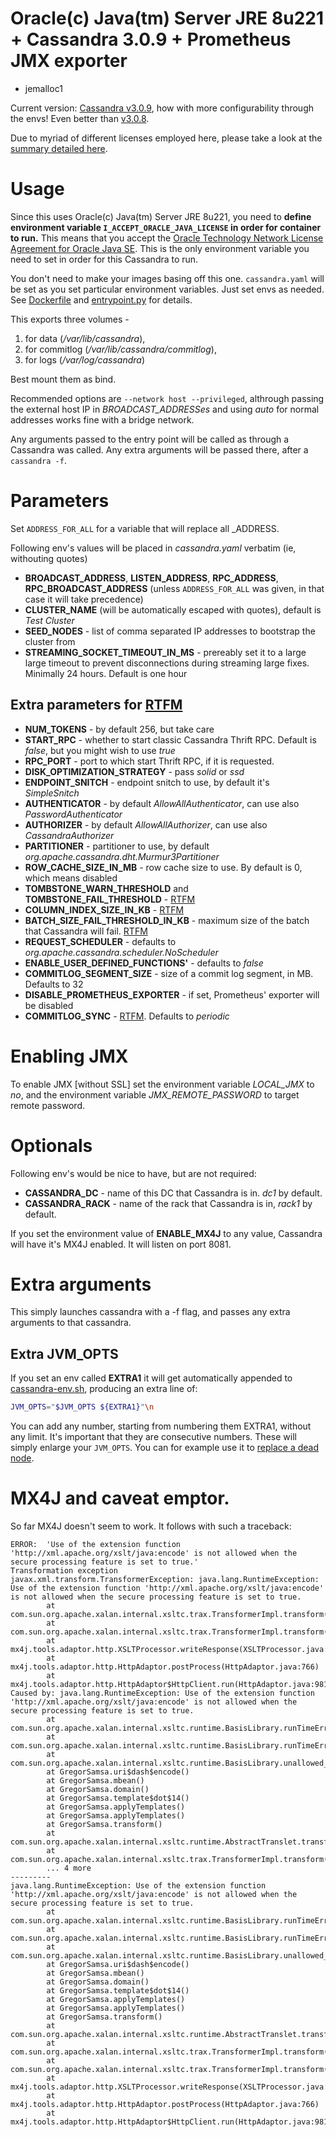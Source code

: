 # Oracle(c) Java(tm) Server JRE 8u221 + Cassandra 3.0.9 + Prometheus JMX exporter
+ jemalloc1
 
Current version: [Cassandra v3.0.9](https://github.com/smok-serwis/cassandra/releases/tag/v3.0.8), how with more configurability through the envs!
Even better than [v3.0.8](https://github.com/smok-serwis/cassandra/releases/tag/v3.0.8).

Due to myriad of different licenses employed here, please take a look at
the [summary detailed here](/LICENSE.md).

# Usage

Since this uses Oracle(c) Java(tm) Server JRE 8u221, you need to **define environment variable `I_ACCEPT_ORACLE_JAVA_LICENSE` in order for container to run.**
This means that you accept the [Oracle Technology Network License Agreement for Oracle Java SE](/java-jre/LICENSE.md).
This is the only environment variable you need to set in order for this Cassandra to run.


You don't need to make your images basing off this one.
`cassandra.yaml` will be set as you set particular environment variables.
Just set envs as needed. See [Dockerfile](/Dockerfile) and [entrypoint.py](/entrypoint.py) for details.

This exports three volumes - 
1. for data (_/var/lib/cassandra_),
2. for commitlog (_/var/lib/cassandra/commitlog_),
3. for logs (_/var/log/cassandra_)

Best mount them as bind.

Recommended options are `--network host --privileged`, althrough passing the external host
IP in _BROADCAST_ADDRESSes_ and using _auto_ for normal addresses works fine with a bridge network.

Any arguments passed to the entry point will be called as through a Cassandra was called. Any extra arguments
will be passed there, after a `cassandra -f`.

# Parameters

Set `ADDRESS_FOR_ALL` for a variable that will replace all _ADDRESS.

Following env's values will be placed in _cassandra.yaml_ verbatim (ie, withouting quotes)
* **BROADCAST_ADDRESS**, **LISTEN_ADDRESS**, **RPC_ADDRESS**, **RPC_BROADCAST_ADDRESS** (unless `ADDRESS_FOR_ALL` was given, in that case it will take precedence)
* **CLUSTER_NAME** (will be automatically escaped with quotes), default is _Test Cluster_
* **SEED_NODES** - list of comma separated IP addresses to bootstrap the cluster from
* **STREAMING_SOCKET_TIMEOUT_IN_MS** - prereably set it to a large large timeout to prevent disconnections during streaming large fixes. Minimally 24 hours. Default is one hour


## Extra parameters for [RTFM](etc/cassandra/cassandra.yaml)

* **NUM_TOKENS** - by default 256, but take care
* **START_RPC** - whether to start classic Cassandra Thrift RPC. Default is _false_, but you might wish to use _true_
* **RPC_PORT** - port to which start Thrift RPC, if it is requested.
* **DISK_OPTIMIZATION_STRATEGY** - pass _solid_ or _ssd_
* **ENDPOINT_SNITCH** - endpoint snitch to use, by default it's _SimpleSnitch_
* **AUTHENTICATOR** - by default _AllowAllAuthenticator_, can use also _PasswordAuthenticator_
* **AUTHORIZER** - by default _AllowAllAuthorizer_, can use also _CassandraAuthorizer_
* **PARTITIONER** - partitioner to use, by default _org.apache.cassandra.dht.Murmur3Partitioner_
* **ROW_CACHE_SIZE_IN_MB** - row cache size to use. By default is 0, which means disabled
* **TOMBSTONE_WARN_THRESHOLD** and **TOMBSTONE_FAIL_THRESHOLD** - [RTFM](etc/cassandra/cassandra.yaml)
* **COLUMN_INDEX_SIZE_IN_KB** - [RTFM](etc/cassandra/cassandra.yaml)
* **BATCH_SIZE_FAIL_THRESHOLD_IN_KB** - maximum size of the batch that Cassandra will fail. [RTFM](etc/cassandra/cassandra.yaml) 
* **REQUEST_SCHEDULER** - defaults to _org.apache.cassandra.scheduler.NoScheduler_
* **ENABLE_USER_DEFINED_FUNCTIONS'** - defaults to _false_
* **COMMITLOG_SEGMENT_SIZE** - size of a commit log segment, in MB. Defaults to 32
* **DISABLE_PROMETHEUS_EXPORTER** - if set, Prometheus' exporter will be disabled
* **COMMITLOG_SYNC** - [RTFM](etc/cassandra/cassandra.yaml). Defaults to _periodic_

# Enabling JMX

To enable JMX [without SSL] set the environment variable _LOCAL_JMX_ to _no_, and the
environment variable _JMX_REMOTE_PASSWORD_ to target remote password.

# Optionals

Following env's would be nice to have, but are not required:

* **CASSANDRA_DC** - name of this DC that Cassandra is in. _dc1_ by default.
* **CASSANDRA_RACK** - name of the rack that Cassandra is in, _rack1_ by default.

If you set the environment value of **ENABLE_MX4J** to any value, Cassandra will have it's MX4J enabled.
It will listen on port 8081.

# Extra arguments
This simply launches cassandra with a -f flag, and passes any extra arguments to that cassandra.

## Extra JVM_OPTS

If you set an env called **EXTRA1** it will get automatically appended to [cassandra-env.sh](/cassandra-env.sh),
producing an extra line of:
```bash
JVM_OPTS="$JVM_OPTS ${EXTRA1}"\n
```
You can add any number, starting from numbering them EXTRA1, without any limit.
It's important that they are consecutive numbers. These will simply enlarge your `JVM_OPTS`. You can for example
use it to [replace a dead node](https://docs.datastax.com/en/archived/cassandra/3.0/cassandra/operations/opsReplaceNode.html).

# MX4J and caveat emptor.

So far MX4J doesn't seem to work. It follows with such a traceback:
```
ERROR:  'Use of the extension function 'http://xml.apache.org/xslt/java:encode' is not allowed when the secure processing feature is set to true.'
Transformation exception
javax.xml.transform.TransformerException: java.lang.RuntimeException: Use of the extension function 'http://xml.apache.org/xslt/java:encode' is not allowed when the secure processing feature is set to true.
        at com.sun.org.apache.xalan.internal.xsltc.trax.TransformerImpl.transform(TransformerImpl.java:737)
        at com.sun.org.apache.xalan.internal.xsltc.trax.TransformerImpl.transform(TransformerImpl.java:343)
        at mx4j.tools.adaptor.http.XSLTProcessor.writeResponse(XSLTProcessor.java:149)
        at mx4j.tools.adaptor.http.HttpAdaptor.postProcess(HttpAdaptor.java:766)
        at mx4j.tools.adaptor.http.HttpAdaptor$HttpClient.run(HttpAdaptor.java:981)
Caused by: java.lang.RuntimeException: Use of the extension function 'http://xml.apache.org/xslt/java:encode' is not allowed when the secure processing feature is set to true.
        at com.sun.org.apache.xalan.internal.xsltc.runtime.BasisLibrary.runTimeError(BasisLibrary.java:1618)
        at com.sun.org.apache.xalan.internal.xsltc.runtime.BasisLibrary.runTimeError(BasisLibrary.java:1622)
        at com.sun.org.apache.xalan.internal.xsltc.runtime.BasisLibrary.unallowed_extension_functionF(BasisLibrary.java:450)
        at GregorSamsa.uri$dash$encode()
        at GregorSamsa.mbean()
        at GregorSamsa.domain()
        at GregorSamsa.template$dot$14()
        at GregorSamsa.applyTemplates()
        at GregorSamsa.applyTemplates()
        at GregorSamsa.transform()
        at com.sun.org.apache.xalan.internal.xsltc.runtime.AbstractTranslet.transform(AbstractTranslet.java:620)
        at com.sun.org.apache.xalan.internal.xsltc.trax.TransformerImpl.transform(TransformerImpl.java:730)
        ... 4 more
---------
java.lang.RuntimeException: Use of the extension function 'http://xml.apache.org/xslt/java:encode' is not allowed when the secure processing feature is set to true.
        at com.sun.org.apache.xalan.internal.xsltc.runtime.BasisLibrary.runTimeError(BasisLibrary.java:1618)
        at com.sun.org.apache.xalan.internal.xsltc.runtime.BasisLibrary.runTimeError(BasisLibrary.java:1622)
        at com.sun.org.apache.xalan.internal.xsltc.runtime.BasisLibrary.unallowed_extension_functionF(BasisLibrary.java:450)
        at GregorSamsa.uri$dash$encode()
        at GregorSamsa.mbean()
        at GregorSamsa.domain()
        at GregorSamsa.template$dot$14()
        at GregorSamsa.applyTemplates()
        at GregorSamsa.applyTemplates()
        at GregorSamsa.transform()
        at com.sun.org.apache.xalan.internal.xsltc.runtime.AbstractTranslet.transform(AbstractTranslet.java:620)
        at com.sun.org.apache.xalan.internal.xsltc.trax.TransformerImpl.transform(TransformerImpl.java:730)
        at com.sun.org.apache.xalan.internal.xsltc.trax.TransformerImpl.transform(TransformerImpl.java:343)
        at mx4j.tools.adaptor.http.XSLTProcessor.writeResponse(XSLTProcessor.java:149)
        at mx4j.tools.adaptor.http.HttpAdaptor.postProcess(HttpAdaptor.java:766)
        at mx4j.tools.adaptor.http.HttpAdaptor$HttpClient.run(HttpAdaptor.java:981)
```